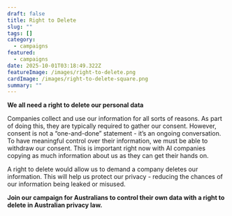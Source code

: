 ```yaml
---
draft: false
title: Right to Delete
slug: ""
tags: []
category:
  - campaigns
featured:
  - campaigns
date: 2025-10-01T03:18:49.322Z
featureImage: /images/right-to-delete.png
cardImage: /images/right-to-delete-square.png
summary: ""
---
```

**We all need a right to delete our personal data**

Companies collect and use our information for all sorts of reasons. As part of doing this, they are typically required to gather our consent. However, consent is not a “one-and-done” statement - it’s an ongoing conversation. To have meaningful control over their information, we must be able to withdraw our consent. This is important right now with AI companies copying as much information about us as they can get their hands on. 

A right to delete would allow us to demand a company deletes our information. This will help us protect our privacy - reducing the chances of our information being leaked or misused. 

**Join our campaign for Australians to control their own data with a right to delete in Australian privacy law.** 

<link href='https://actionnetwork.org/css/style-embed-whitelabel-v3.css' rel='stylesheet' type='text/css' /><script src='https://actionnetwork.org/widgets/v5/form/you-should-have-a-right-to-delete?format=js&source=widget'></script><div id='can-form-area-you-should-have-a-right-to-delete' style='width: 100%'><!-- this div is the target for our HTML insertion --></div>